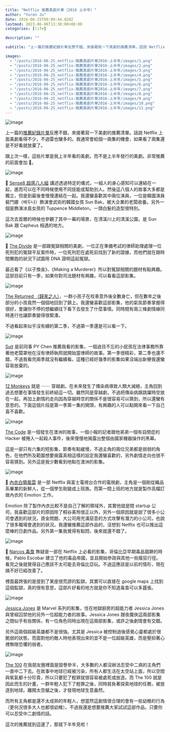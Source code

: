 ```yaml
---
title: "Netflix 推薦美劇片單（2016 上半年）"
author: "Yuren Ju"
date: 2016-06-25T09:09:44.020Z
lastmod: 2023-06-06T13:38:00+08:00
categories: [life]

description: ""

subtitle: "上一篇的推薦紀錄片單反應不錯，來接著寫一下美劇的推薦清單。話說 Netflix 上面美劇看得不少，不過雷也蠻多的。我通常會給個一兩集的機會，如果看了兩集還是不好看就放棄了。"

images:
  - "/posts/2016-06-25_netflix-推薦美劇片單2016-上半年/images/1.png"
  - "/posts/2016-06-25_netflix-推薦美劇片單2016-上半年/images/2.png"
  - "/posts/2016-06-25_netflix-推薦美劇片單2016-上半年/images/3.png"
  - "/posts/2016-06-25_netflix-推薦美劇片單2016-上半年/images/4.png"
  - "/posts/2016-06-25_netflix-推薦美劇片單2016-上半年/images/5.png"
  - "/posts/2016-06-25_netflix-推薦美劇片單2016-上半年/images/6.png"
  - "/posts/2016-06-25_netflix-推薦美劇片單2016-上半年/images/7.png"
  - "/posts/2016-06-25_netflix-推薦美劇片單2016-上半年/images/8.png"
  - "/posts/2016-06-25_netflix-推薦美劇片單2016-上半年/images/9.png"
  - "/posts/2016-06-25_netflix-推薦美劇片單2016-上半年/images/10.png"
  - "/posts/2016-06-25_netflix-推薦美劇片單2016-上半年/images/11.png"
---
```


![image](/posts/2016-06-25_netflix-推薦美劇片單2016-上半年/images/1.png#layoutTextWidth)

上一篇的[推薦紀錄片單](/posts/2016-06-05_netflix-%E6%8E%A8%E8%96%A6%E7%B4%80%E9%8C%84%E7%89%87%E5%96%AE2016-%E4%B8%8A%E5%8D%8A%E5%B9%B4/)反應不錯，來接著寫一下美劇的推薦清單。話說 Netflix 上面美劇看得不少，不過雷也蠻多的。我通常會給個一兩集的機會，如果看了兩集還是不好看就放棄了。

跟上次一樣，這些片單是我上半年看的美劇，而不是上半年發行的美劇。非常推薦的前面會加 💯。

![image](/posts/2016-06-25_netflix-推薦美劇片單2016-上半年/images/2.png#layoutTextWidth)

💯 [Sense8 超感八人組](https://www.netflix.com/title/80025744) 講述透過特定的儀式，一組人的身心感知可以連結在一起，進而可以在不同時候使用不同技能或幫助別人。然後這八個人的故事大多都是獨立，但是到最後會慢慢連結在一起。我還蠻喜歡其中兩位演員，一位是韓國演員裴鬥娜（배두나）飾演會武術的韓國女孩 Sun Bak，被大企業的老闆收養。另外一個是飾演冰島女孩的 Tuppence Middleton，一頭白髮的造型很特別。

這次去首爾的時候也參觀了其中一幕的場景，在清溪川上的清溪公園，是 Sun Bak 跟 Capheus 相遇的地方。

![image](/posts/2016-06-25_netflix-推薦美劇片單2016-上半年/images/3.png#layoutTextWidth)

💯 [The Divide](https://www.netflix.com/title/80030030) 是一部跟冤獄相關的美劇，一位正在準備考試的律師助理處理一位死刑犯的冤獄平反案件時，一位死刑犯在處死前找到了新的證據，而他們就在跟時間賽跑的狀況下試圖用 DNA 證明這起冤獄。

最近看了《以子換金》、《Making a Murderer》所以對冤獄相關的題材有點興趣。這部目前只有一季，如果你對司法題材有興趣，可以看看這部影集。

![image](/posts/2016-06-25_netflix-推薦美劇片單2016-上半年/images/4.png#layoutTextWidth)

[The Returned （歸來之人）](https://www.netflix.com/title/80037657)，一群小孩子在校車意外後全數身亡，但在數年之後部分的小孩竟然一個個地回到了鎮上。我還蠻喜歡這部影集，他的氣氛節奏掌握得很好，會讓你不停的想繼續往下看下去發生了什麼事情。同時間有兩三條劇情線同時進行也讓節奏變得很緊湊。

不過看起來似乎沒有續約第二季，不過第一季還是可以看一下。

![image](/posts/2016-06-25_netflix-推薦美劇片單2016-上半年/images/5.png#layoutTextWidth)

[Suit](https://www.netflix.com/title/70195800) 是前同事 PY Chen 推薦我看的影集，一個過目不忘的小屁孩在法律事務所靠著他老闆罩他在沒有律師執照就開始當律師的故事。第一季很精彩，第二季也還不錯，不過我看完兩季就沒有繼續看。這種已經好幾季的影集如果沒端出新梗我還蠻容易放棄的。

![image](/posts/2016-06-25_netflix-推薦美劇片單2016-上半年/images/6.png#layoutTextWidth)

[12 Monkeys](https://www.netflix.com/title/80029823) 就是 ⋯⋯ 穿越劇。在未來發生了傳染病導致人類大滅絕，主角回到過去想要在事情發生前終結這一切。雖然同是穿越劇，不過把傳染病跟跳躍時空放在一起，再加上劇情的走向因為穿越時空的關係不是很容易可以猜到，所以還蠻有意思的。下面這個片段是第一季第一集的開頭，有興趣的人可以點開來看一下自己喜不喜歡。

![image](/posts/2016-06-25_netflix-推薦美劇片單2016-上半年/images/7.png#layoutTextWidth)

[The Code](https://www.netflix.com/title/80002999) 是一個發生在澳洲的故事，一個小報的記者跟他弟弟一個有自閉症的 Hacker 被捲入一起殺人事件，後來慢慢地揭露出整個由國家機器操作的黑幕。

這是一部只有六集的短影集，節奏有點緩慢，不過主角的兩位兄弟都是弱弱的角色，在他們所及範圍想要揭露真相這樣的設定我還蠻喜歡的，另外劇情走向也很不容易猜到。另外這是我少數看到地點在澳洲的影集。

![image](/posts/2016-06-25_netflix-推薦美劇片單2016-上半年/images/8.png#layoutTextWidth)

💯 [內衣白領風雲](https://www.netflix.com/tw/title/80067618) 是一部 Netflix 與富士電視台合作的電視劇，主角是一個剛從織品系畢業的新鮮人，從一個學生剛變成上班族。而第一間上班的地方就是製作高檔訂做內衣的 Emotion 工作。

Emotion 除了製作內衣比較不是自己了解的領域外，其實他就是間 startup 公司，我喜歡這部片的原因除了桐谷美玲很正以外，另外一個原因就是說了很多小公司會遇到的狀況，資金問題、大公司用充滿惡意的方式攻擊有潛力的小公司，也說了很多職場會遇到的狀況。我還蠻推薦這部作品的，沒想到 Netflix 也可以推出這麼棒的日劇作品。另外第一集我覺得有點悶，後來就還不錯了。

![image](/posts/2016-06-25_netflix-推薦美劇片單2016-上半年/images/9.png#layoutTextWidth)

💯 [Narcos 毒梟](https://www.netflix.com/tw/title/80025172) 無疑是一部在 Netflix 上必看的影集，哥倫比亞早期毒品猖獗的時候，Pablo Escobar 建立了他的毒品帝國，並且開始參政與其他一些瘋狂行徑。看完之後就覺得自己應該不太可能去哥倫比亞玩。不過這應該是以前的情形，現在搞不好已經改善了。

裡面最誇張的是提到了某座很荒謬的監獄，其實可以直接在 google maps 上找到這個監獄，真的很有意思，這部片好看的地方就是你不知道毒梟可以多囂張。

![image](/posts/2016-06-25_netflix-推薦美劇片單2016-上半年/images/10.png#layoutTextWidth)

[Jessica Jones](https://www.netflix.com/title/80002311) 是 Marvel 系列的影集，住在地獄廚房的超能力者 Jessica Jones 與曾經囚禁他的另外一位超能力者的故事。Jessica Jones 跟夜魔俠這兩部影集之間似乎有些關係，有一位角色同時出現在這兩部影集，或許之後劇情會有交錯。

另外這兩個超級英雄都不是很強。尤其是 Jessica 被控制過後感覺心靈都處於很脆弱的狀態，而面對他的敵人時他表現出來的並不是一位超級英雄，而是壓抑著心裡無限恐懼的弱者。

![image](/posts/2016-06-25_netflix-推薦美劇片單2016-上半年/images/11.png#layoutTextWidth)

[The 100](https://www.netflix.com/title/70283264) 在我朋友圈裡面是毀譽參半，大多數的人都沒辦法忍受中二病的主角們一直中二下去。在故事中地球已經被污染，所有人都生活在太空站上面，所以空間與氧氣都十分珍貴，所以只要犯了輕罪就很容易被處死或放逐。而 The 100 就是因此而生的計畫，一群年輕人犯下了輕罪之後，同時肩負著探索地球的任務，被放逐到地球。離開太空艙之後，才發現地球生意盎然。

而所有主角都是還不太成熟的年輕人，想當然這劇情很合理的會有一些幼稚的行為（更何況很多大人也都很幼稚）。不過我還是想要推薦大家試試這部作品，只要你可以忍受中二劇情的話。

這次的推薦就到這邊了，那就下半年見啦！
